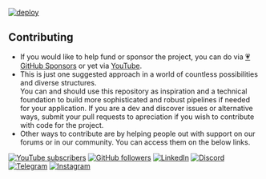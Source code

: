 [![deploy](https://github.com/alisonpezzott/merge_pbi_reports_sample/actions/workflows/deploy.yml/badge.svg)](https://github.com/alisonpezzott/merge_pbi_reports_sample/actions/workflows/deploy.yml)  
 

## Contributing  

- If you would like to help fund or sponsor the project, you can do via [💗 GitHub Sponsors](https://github.com/sponsors/alisonpezzott) or yet via [YouTube](https://youtube.com/@alisonpezzott).  
- This is just one suggested approach in a world of countless possibilities and diverse structures.  
You can and should use this repository as inspiration and a technical foundation to build more sophisticated and robust pipelines if needed for your application. If you are a dev and discover issues or alternative ways, submit your pull requests to apreciation if you wish to contribute with code for the project.  
- Other ways to contribute are by helping people out with support on our forums or in our community. You can access them on the below links.  

[![YouTube subscribers](https://img.shields.io/youtube/channel/subscribers/UCst_4Wi9DkGAc28uEPlHHHw?style=flat&logo=youtube&logoColor=ff0000&colorA=2E3440&colorB=FFFFFF)](https://www.youtube.com/@alisonpezzott?sub_confirmation=1)
[![GitHub followers](https://img.shields.io/github/followers/alisonpezzott?style=flat&logo=github&logoColor=ffffff&colorA=2E3440&colorB=FFFFFF)](https://github.com/alisonpezzott)
[![LinkedIn](https://custom-icon-badges.demolab.com/badge/LinkedIn-0A66C2?logo=linkedin-white&logoColor=fff)](https://linkedin.com/in/alisonpezzott)
[![Discord](https://img.shields.io/badge/Discord-%235865F2.svg?&logo=discord&logoColor=white)](https://discord.gg/sJTDvWz9sM)
[![Telegram](https://img.shields.io/badge/Telegram-2CA5E0?logo=telegram&logoColor=white)](https://t.me/alisonpezzott)
[![Instagram](https://img.shields.io/badge/Instagram-%23E4405F.svg?logo=Instagram&logoColor=white)](https://instagram.com/alisonpezzott)  











